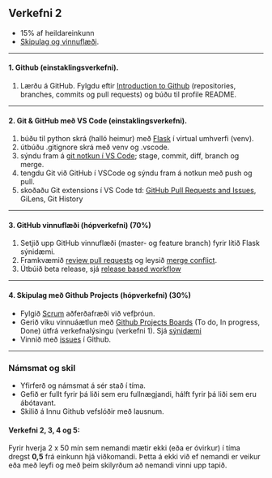 ## Verkefni 2 

- 15% af heildareinkunn
- [Skipulag og vinnuflæði](https://github.com/GunnarThorunnarson/VEFTHROUN/wiki/Skipulag-og-vinnufl%C3%A6%C3%B0i).

---

#### 1. Github (einstaklingsverkefni).
1. Lærðu á GitHub. Fylgdu eftir [Introduction to Github](https://github.com/skills/introduction-to-github) (repositories, branches, commits og pull requests) og búðu til profile README.

---

#### 2. Git & GitHub með VS Code (einstaklingsverkefni).

1. búðu til python skrá (halló heimur) með [Flask](https://flask.palletsprojects.com/en/2.2.x/) í virtual umhverfi (venv).
1. útbúðu .gitignore skrá með venv og .vscode.
1. sýndu fram á  [git notkun í VS Code](https://github.com/GunnarThorunnarson/VEFTHROUN/wiki/Skipulag-og-vinnufl%C3%A6%C3%B0i#git); stage, commit, diff, branch og merge.
1. tengdu Git við GitHub í VSCode og sýndu fram á notkun með push og pull. 
1. skoðaðu Git extensions í VS Code td: [GitHub Pull Requests and Issues](https://code.visualstudio.com/docs/editor/github), GiLens, Git History

---

#### 3. GitHub vinnuflæði (hópverkefni) (70%)

1. Setjið upp GitHub vinnuflæði (master- og feature branch) fyrir lítið Flask sýnidæmi.  
1. Framkvæmið [review pull requests](https://github.com/skills/review-pull-requests) og leysið [merge conflict](https://github.com/skills/resolve-merge-conflicts). 
1. Útbúið beta release, sjá [release based workflow](https://github.com/skills/release-based-workflow)

<!-- 
Veljið vinnuflæði við hæfi:
- Feature Branch Workflow
- GitHub workflow). 
-->

---

#### 4. Skipulag með Github Projects (hópverkefni) (30%)
- Fylgið [Scrum](https://www.scrum.org/resources/what-is-scrum) aðferðafræði við vefþróun.
- Gerið viku vinnuáætlun með [Github Projects Boards](https://docs.github.com/en/issues/organizing-your-work-with-project-boards/managing-project-boards/about-project-boards) (To do, In progress, Done) útfrá verkefnalýsingu (verkefni 1). Sjá [sýnidæmi](https://github.com/GunnarThorunnarson/VEFTHROUN/blob/master/myndir/Projects.png)
- Vinnið með [issues](https://docs.github.com/en/issues/tracking-your-work-with-issues/about-issues#filtering) í Github.

---

### Námsmat og skil

- Yfirferð og námsmat á sér stað í tíma.
- Gefið er fullt fyrir þá liði sem eru fullnægjandi, hálft fyrir þá liði sem eru ábótavant. 
- Skilið á Innu Github vefslóðir með lausnum.

#### Verkefni 2, 3, 4 og 5:
Fyrir hverja 2 x 50 mín sem nemandi mætir ekki (eða er óvirkur) í tíma dregst **0,5** frá einkunn hjá viðkomandi. Þetta á ekki við ef nemandi er veikur eða með leyfi og með þeim skilyrðum að nemandi vinni upp tapið.
